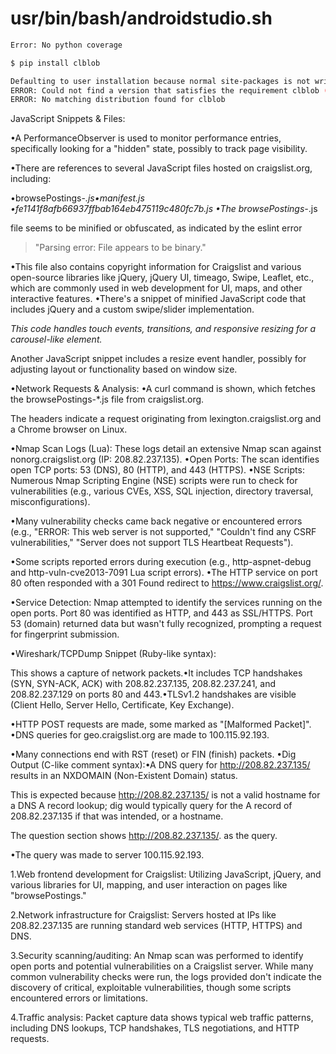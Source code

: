 # usr/bin/bash/androidstudio.sh

```bash
Error: No python coverage

$ pip install clblob

Defaulting to user installation because normal site-packages is not writeable
ERROR: Could not find a version that satisfies the requirement clblob (from versions: none)
ERROR: No matching distribution found for clblob
```

JavaScript Snippets & Files:

•A PerformanceObserver is used to monitor performance entries, specifically looking for a "hidden" state, possibly to track page visibility.

•There are references to several JavaScript files hosted on craigslist.org, including:

•browsePostings-*.js•manifest.js
•fe1141f8afb66937ffbab164eb475119c480fc7b.js
•The browsePostings-*.js 

file seems to be minified or obfuscated, as indicated by the eslint error 

> "Parsing error: File appears to be binary."

•This file also contains copyright information for Craigslist and various open-source libraries like jQuery, jQuery UI, timeago, Swipe, Leaflet, etc., which are commonly used in web development for UI, maps, and other interactive features.
•There's a snippet of minified JavaScript code that includes jQuery and a custom swipe/slider implementation. 

_This code handles touch events, transitions, and responsive resizing for a carousel-like element._

Another JavaScript snippet includes a resize event handler, possibly for adjusting layout or functionality based on window size.

•Network Requests & Analysis:
•A curl command is shown, which fetches the browsePostings-*.js file from craigslist.org. 

The headers indicate a request originating from lexington.craigslist.org and a Chrome browser on Linux.

•Nmap Scan Logs (Lua): These logs detail an extensive Nmap scan against nonorg.craigslist.org (IP: 208.82.237.135).
•Open Ports: The scan identifies open TCP ports: 53 (DNS), 80 (HTTP), and 443 (HTTPS).
•NSE Scripts: Numerous Nmap Scripting Engine (NSE) scripts were run to check for vulnerabilities (e.g., various CVEs, XSS, SQL injection, directory traversal, misconfigurations).

•Many vulnerability checks came back negative or encountered errors (e.g., "ERROR: This web server is not supported," "Couldn't find any CSRF vulnerabilities," "Server does not support TLS Heartbeat Requests").

•Some scripts reported errors during execution (e.g., http-aspnet-debug and http-vuln-cve2013-7091 Lua script errors).
•The HTTP service on port 80 often responded with a 301 Found redirect to https://www.craigslist.org/.

•Service Detection: Nmap attempted to identify the services running on the open ports. 
Port 80 was identified as HTTP, and 443 as SSL/HTTPS. Port 53 (domain) returned data but wasn't fully recognized, prompting a request for fingerprint submission.

•Wireshark/TCPDump Snippet (Ruby-like syntax): 

This shows a capture of network packets.•It includes TCP handshakes (SYN, SYN-ACK, ACK) with 208.82.237.135, 208.82.237.241, and 208.82.237.129 on ports 80 and 443.•TLSv1.2 handshakes are visible (Client Hello, Server Hello, Certificate, Key Exchange).

•HTTP POST requests are made, some marked as "[Malformed Packet]".
•DNS queries for geo.craigslist.org are made to 100.115.92.193.

•Many connections end with RST (reset) or FIN (finish) packets.
•Dig Output (C-like comment syntax):•A DNS query for http://208.82.237.135/ results in an NXDOMAIN (Non-Existent Domain) status. 

This is expected because http://208.82.237.135/ is not a valid hostname for a DNS A record lookup; 
dig would typically query for the A record of 208.82.237.135 if that was intended, or a hostname. 

The question section shows http://208.82.237.135/. as the query.

•The query was made to server 100.115.92.193.

1.Web frontend development for Craigslist: Utilizing JavaScript, jQuery, and various libraries for UI, mapping, and user interaction on pages like "browsePostings."

2.Network infrastructure for Craigslist: Servers hosted at IPs like 208.82.237.135 are running standard web services (HTTP, HTTPS) and DNS.

3.Security scanning/auditing: An Nmap scan was performed to identify open ports and potential vulnerabilities on a Craigslist server. While many common vulnerability checks were run, the logs provided don't indicate the discovery of critical, exploitable vulnerabilities, though some scripts encountered errors or limitations.

4.Traffic analysis: Packet capture data shows typical web traffic patterns, including DNS lookups, TCP handshakes, TLS negotiations, and HTTP requests.
